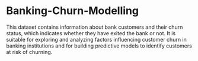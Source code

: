 # Banking-Churn-Modelling
This dataset contains information about bank customers and their churn status, which indicates whether they have exited the bank or not. It is suitable for exploring and analyzing factors influencing customer churn in banking institutions and for building predictive models to identify customers at risk of churning.
